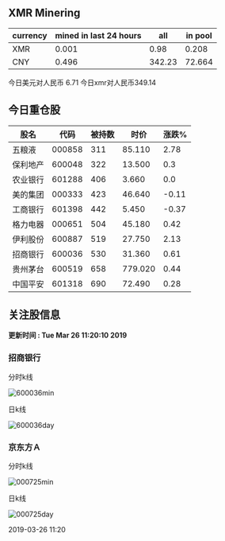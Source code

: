 ## XMR Minering

|currency|mined in last 24 hours|all|in pool|
|---|---|---|---|
|XMR|0.001|0.98|0.208|
|CNY|0.496|342.23|72.664|

今日美元对人民币 6.71	今日xmr对人民币349.14


## 今日重仓股 

|股名|代码|被持数|时价|涨跌%|
|---|---|---|---|---|
|五粮液|000858|311|85.110|2.78|
|保利地产|600048|322|13.500|0.3|
|农业银行|601288|406|3.660|0.0|
|美的集团|000333|423|46.640|-0.11|
|工商银行|601398|442|5.450|-0.37|
|格力电器|000651|504|45.180|0.42|
|伊利股份|600887|519|27.750|2.13|
|招商银行|600036|530|31.360|0.61|
|贵州茅台|600519|658|779.020|0.44|
|中国平安|601318|690|72.490|0.28|

## 关注股信息
**更新时间 : Tue Mar 26 11:20:10 2019**
### 招商银行 
分时k线

![600036min](http://image.sinajs.cn/newchart/min/n/sh600036.gif)

日k线

![600036day](http://image.sinajs.cn/newchart/daily/n/sh600036.gif)

### 京东方Ａ 
分时k线

![000725min](http://image.sinajs.cn/newchart/min/n/sz000725.gif)

日k线

![000725day](http://image.sinajs.cn/newchart/daily/n/sz000725.gif)

2019-03-26 11:20